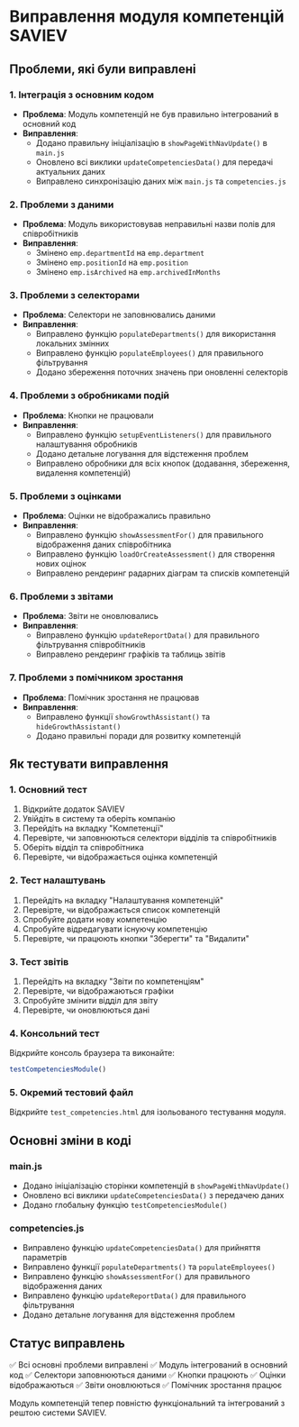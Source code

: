 # Виправлення модуля компетенцій SAVIEV

## Проблеми, які були виправлені

### 1. Інтеграція з основним кодом
- **Проблема**: Модуль компетенцій не був правильно інтегрований в основний код
- **Виправлення**: 
  - Додано правильну ініціалізацію в `showPageWithNavUpdate()` в `main.js`
  - Оновлено всі виклики `updateCompetenciesData()` для передачі актуальних даних
  - Виправлено синхронізацію даних між `main.js` та `competencies.js`

### 2. Проблеми з даними
- **Проблема**: Модуль використовував неправильні назви полів для співробітників
- **Виправлення**:
  - Змінено `emp.departmentId` на `emp.department`
  - Змінено `emp.positionId` на `emp.position`
  - Змінено `emp.isArchived` на `emp.archivedInMonths`

### 3. Проблеми з селекторами
- **Проблема**: Селектори не заповнювались даними
- **Виправлення**:
  - Виправлено функцію `populateDepartments()` для використання локальних змінних
  - Виправлено функцію `populateEmployees()` для правильного фільтрування
  - Додано збереження поточних значень при оновленні селекторів

### 4. Проблеми з обробниками подій
- **Проблема**: Кнопки не працювали
- **Виправлення**:
  - Виправлено функцію `setupEventListeners()` для правильного налаштування обробників
  - Додано детальне логування для відстеження проблем
  - Виправлено обробники для всіх кнопок (додавання, збереження, видалення компетенцій)

### 5. Проблеми з оцінками
- **Проблема**: Оцінки не відображались правильно
- **Виправлення**:
  - Виправлено функцію `showAssessmentFor()` для правильного відображення даних співробітника
  - Виправлено функцію `loadOrCreateAssessment()` для створення нових оцінок
  - Виправлено рендеринг радарних діаграм та списків компетенцій

### 6. Проблеми з звітами
- **Проблема**: Звіти не оновлювались
- **Виправлення**:
  - Виправлено функцію `updateReportData()` для правильного фільтрування співробітників
  - Виправлено рендеринг графіків та таблиць звітів

### 7. Проблеми з помічником зростання
- **Проблема**: Помічник зростання не працював
- **Виправлення**:
  - Виправлено функції `showGrowthAssistant()` та `hideGrowthAssistant()`
  - Додано правильні поради для розвитку компетенцій

## Як тестувати виправлення

### 1. Основний тест
1. Відкрийте додаток SAVIEV
2. Увійдіть в систему та оберіть компанію
3. Перейдіть на вкладку "Компетенції"
4. Перевірте, чи заповнюються селектори відділів та співробітників
5. Оберіть відділ та співробітника
6. Перевірте, чи відображається оцінка компетенцій

### 2. Тест налаштувань
1. Перейдіть на вкладку "Налаштування компетенцій"
2. Перевірте, чи відображається список компетенцій
3. Спробуйте додати нову компетенцію
4. Спробуйте відредагувати існуючу компетенцію
5. Перевірте, чи працюють кнопки "Зберегти" та "Видалити"

### 3. Тест звітів
1. Перейдіть на вкладку "Звіти по компетенціям"
2. Перевірте, чи відображаються графіки
3. Спробуйте змінити відділ для звіту
4. Перевірте, чи оновлюються дані

### 4. Консольний тест
Відкрийте консоль браузера та виконайте:
```javascript
testCompetenciesModule()
```

### 5. Окремий тестовий файл
Відкрийте `test_competencies.html` для ізольованого тестування модуля.

## Основні зміни в коді

### main.js
- Додано ініціалізацію сторінки компетенцій в `showPageWithNavUpdate()`
- Оновлено всі виклики `updateCompetenciesData()` з передачею даних
- Додано глобальну функцію `testCompetenciesModule()`

### competencies.js
- Виправлено функцію `updateCompetenciesData()` для прийняття параметрів
- Виправлено функції `populateDepartments()` та `populateEmployees()`
- Виправлено функцію `showAssessmentFor()` для правильного відображення даних
- Виправлено функцію `updateReportData()` для правильного фільтрування
- Додано детальне логування для відстеження проблем

## Статус виправлень
✅ Всі основні проблеми виправлені
✅ Модуль інтегрований в основний код
✅ Селектори заповнюються даними
✅ Кнопки працюють
✅ Оцінки відображаються
✅ Звіти оновлюються
✅ Помічник зростання працює

Модуль компетенцій тепер повністю функціональний та інтегрований з рештою системи SAVIEV. 